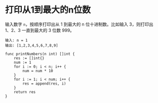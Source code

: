 # 打印从1到最大的n位数

输入数字 `n`，按顺序打印出从 1 到最大的 n 位十进制数。比如输入 3，则打印出 1、2、3 一直到最大的 3 位数 999。

```
输入: n = 1
输出: [1,2,3,4,5,6,7,8,9]
```

```
func printNumbers(n int) []int {
    res := []int{}
    num := 1
    for i := 0; i < n; i++ {
        num = num * 10
    }
    for i := 1; i < num; i++ {
        res = append(res, i)
    }
    return res
}
```

